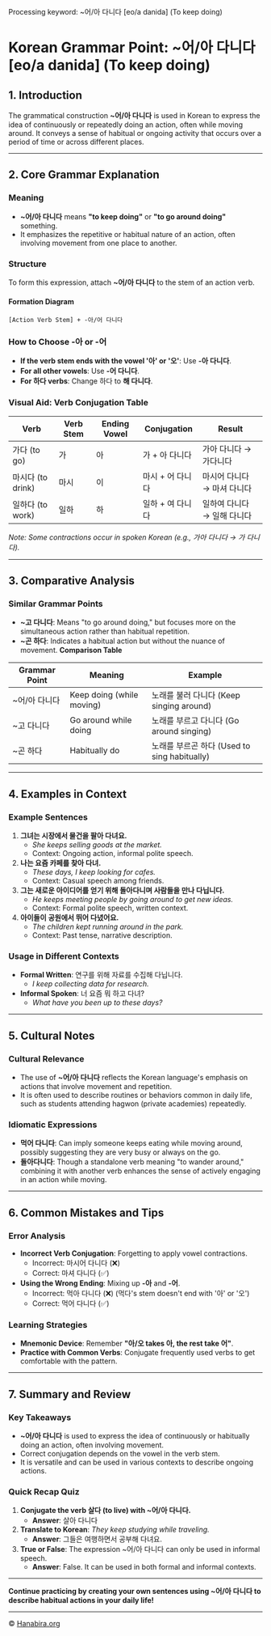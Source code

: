 Processing keyword: ~어/아 다니다 [eo/a danida] (To keep doing)
# Korean Grammar Point: ~어/아 다니다 [eo/a danida] (To keep doing)

## 1. Introduction
The grammatical construction **~어/아 다니다** is used in Korean to express the idea of continuously or repeatedly doing an action, often while moving around. It conveys a sense of habitual or ongoing activity that occurs over a period of time or across different places.

---
## 2. Core Grammar Explanation
### Meaning
- **~어/아 다니다** means **"to keep doing"** or **"to go around doing"** something.
- It emphasizes the repetitive or habitual nature of an action, often involving movement from one place to another.
### Structure
To form this expression, attach **~어/아 다니다** to the stem of an action verb.
#### Formation Diagram
```
[Action Verb Stem] + -아/어 다니다
```
### How to Choose **-아** or **-어**
- **If the verb stem ends with the vowel '아' or '오'**: Use **-아 다니다**.
- **For all other vowels**: Use **-어 다니다**.
- **For 하다 verbs**: Change 하다 to **해 다니다**.
### Visual Aid: Verb Conjugation Table

| Verb        | Verb Stem | Ending Vowel | Conjugation       | Result          |
|-------------|-----------|--------------|-------------------|-----------------|
| 가다 (to go)  | 가         | 아           | 가 + 아 다니다     | 가아 다니다 → 가다니다 |
| 마시다 (to drink) | 마시      | 이           | 마시 + 어 다니다   | 마시어 다니다 → 마셔 다니다 |
| 일하다 (to work) | 일하      | 하           | 일하 + 여 다니다   | 일하여 다니다 → 일해 다니다 |

*Note: Some contractions occur in spoken Korean (e.g., 가아 다니다 → 가 다니다).*

---
## 3. Comparative Analysis
### Similar Grammar Points
- **~고 다니다**: Means "to go around doing," but focuses more on the simultaneous action rather than habitual repetition.
- **~곤 하다**: Indicates a habitual action but without the nuance of movement.
**Comparison Table**

| Grammar Point | Meaning                     | Example                          |
|---------------|-----------------------------|----------------------------------|
| ~어/아 다니다  | Keep doing (while moving)   | 노래를 불러 다니다 (Keep singing around) |
| ~고 다니다     | Go around while doing       | 노래를 부르고 다니다 (Go around singing)  |
| ~곤 하다       | Habitually do               | 노래를 부르곤 하다 (Used to sing habitually) |

---
## 4. Examples in Context
### Example Sentences
1. **그녀는 시장에서 물건을 팔아 다녀요.**
   - *She keeps selling goods at the market.*
   - Context: Ongoing action, informal polite speech.
2. **나는 요즘 카페를 찾아 다녀.**
   - *These days, I keep looking for cafes.*
   - Context: Casual speech among friends.
3. **그는 새로운 아이디어를 얻기 위해 돌아다니며 사람들을 만나 다닙니다.**
   - *He keeps meeting people by going around to get new ideas.*
   - Context: Formal polite speech, written context.
4. **아이들이 공원에서 뛰어 다녔어요.**
   - *The children kept running around in the park.*
   - Context: Past tense, narrative description.
### Usage in Different Contexts
- **Formal Written**: 연구를 위해 자료를 수집해 다닙니다.
  - *I keep collecting data for research.*
- **Informal Spoken**: 너 요즘 뭐 하고 다녀?
  - *What have you been up to these days?*
---
## 5. Cultural Notes
### Cultural Relevance
- The use of **~어/아 다니다** reflects the Korean language's emphasis on actions that involve movement and repetition.
- It is often used to describe routines or behaviors common in daily life, such as students attending hagwon (private academies) repeatedly.
### Idiomatic Expressions
- **먹어 다니다**: Can imply someone keeps eating while moving around, possibly suggesting they are very busy or always on the go.
- **돌아다니다**: Though a standalone verb meaning "to wander around," combining it with another verb enhances the sense of actively engaging in an action while moving.
---
## 6. Common Mistakes and Tips
### Error Analysis
- **Incorrect Verb Conjugation**: Forgetting to apply vowel contractions.
  - Incorrect: 마시어 다니다 (❌)
  - Correct: 마셔 다니다 (✅)
- **Using the Wrong Ending**: Mixing up **-아** and **-어**.
  - Incorrect: 먹아 다니다 (❌) (먹다's stem doesn't end with '아' or '오')
  - Correct: 먹어 다니다 (✅)
### Learning Strategies
- **Mnemonic Device**: Remember **"아/오 takes 아, the rest take 어"**.
- **Practice with Common Verbs**: Conjugate frequently used verbs to get comfortable with the pattern.
---
## 7. Summary and Review
### Key Takeaways
- **~어/아 다니다** is used to express the idea of continuously or habitually doing an action, often involving movement.
- Correct conjugation depends on the vowel in the verb stem.
- It is versatile and can be used in various contexts to describe ongoing actions.
### Quick Recap Quiz
1. **Conjugate the verb 살다 (to live) with ~어/아 다니다.**
   - **Answer**: 살아 다니다
2. **Translate to Korean**: *They keep studying while traveling.*
   - **Answer**: 그들은 여행하면서 공부해 다녀요.
3. **True or False**: The expression ~어/아 다니다 can only be used in informal speech.
   - **Answer**: False. It can be used in both formal and informal contexts.
---
**Continue practicing by creating your own sentences using **~어/아 다니다** to describe habitual actions in your daily life!**

---
© [Hanabira.org](https://hanabira.org)
